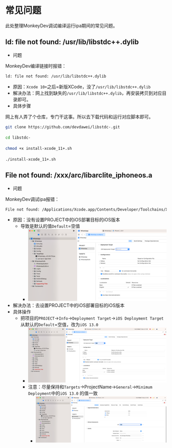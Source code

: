 # 常见问题

此处整理MonkeyDev调试编译运行ipa期间的常见问题。

## ld: file not found: /usr/lib/libstdc++.dylib

* 问题

MonkeyDev编译链接时报错：

```bash
ld: file not found: /usr/lib/libstdc++.dylib
```
* 原因：`Xcode 10+`之后=新版XCode，没了`/usr/lib/libstdc++.dylib`
* 解决办法：网上找到缺失的`/usr/lib/libstdc++.dylib`，再安装拷贝到对应目录即可。
* 具体步骤

网上有人弄了个仓库，专门干这事。所以去下载代码和运行对应脚本即可。

```bash
git clone https://github.com/devdawei/libstdc-.git

cd libstdc-

chmod +x install-xcode_11+.sh

./install-xcode_11+.sh
```

## File not found: /xxx/arc/libarclite_iphoneos.a

* 问题

MonkeyDev调试ipa报错：

```bash
File not found: /Applications/Xcode.app/Contents/Developer/Toolchains/XcodeDefault.xctoolchain/usr/lib/arc/libarclite_iphoneos.a
```

* 原因：没有设置PROJECT中的iOS部署目标的iOS版本
  * 导致是默认的值`Default`=空值
    * ![xcode_deployment_target_default_empty](../../../assets/img/xcode_deployment_target_default_empty.png)
* 解决办法：去设置PROJECT中的iOS部署目标的iOS版本
* 具体操作
  * 把项目的`PROJECT`->`Info`->`Deployment Target`->`iOS Deployment Target`从默认的`Default`=空值，改为`iOS 13.0`
    * ![xcode_project_deployment_target_ios_13](../../../assets/img/xcode_project_deployment_target_ios_13.png)
    * 注意：尽量保持和`Targets`->ProjectName->`General`->`Minimum Deployment`中的`iOS 13.0` 的值一致
      * ![xcode_target_minium_deployment_ios_13](../../../assets/img/xcode_target_minium_deployment_ios_13.png)
